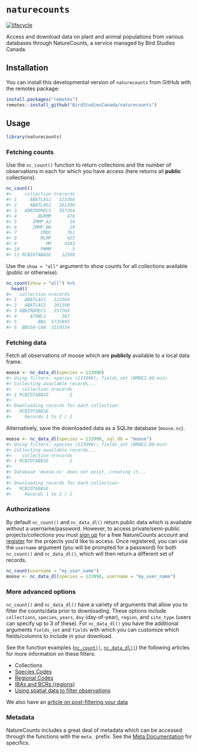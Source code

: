 
<!-- README.md is generated from README.Rmd. Please edit that file -->

# `naturecounts`

[![lifecycle](https://img.shields.io/badge/lifecycle-experimental-orange.svg)](https://www.tidyverse.org/lifecycle/#experimental)

Access and download data on plant and animal populations from various
databases through NatureCounts, a service managed by Bird Studies
Canada.

## Installation

You can install this developmental version of `naturecounts` from GitHub
with the remotes package:

``` r
install.packages("remotes")
remotes::install_github("BirdStudiesCanada/naturecounts")
```

## Usage

``` r
library(naturecounts)
```

### Fetching counts

Use the `nc_count()` function to return collections and the number of
observations in each for which you have access (here returns all
**public** collections).

``` r
nc_count()
#>     collection nrecords
#> 1     ABATLAS1   123364
#> 2     ABATLAS2   201398
#> 3   ABBIRDRECS   357264
#> 4        BGRMM      476
#> 5      IMMP_A2       24
#> 6      IMMP_BW       19
#> 7         IMQC      761
#> 8         MLMP      425
#> 9           MM     4343
#> 10        PMMM        5
#> 11 RCBIOTABASE    12598
```

Use the `show = "all"` argument to show counts for all collections
available (public or otherwise).

``` r
nc_count(show = "all") %>%
  head()
#>   collection nrecords
#> 1   ABATLAS1   123364
#> 2   ABATLAS2   201398
#> 3 ABBIRDRECS   357264
#> 4     ATOWLS      367
#> 5        BBS  5735895
#> 6  BBS50-CAN  3219534
```

### Fetching data

Fetch all observations of moose which are **publicly** available to a
local data frame.

``` r
moose <- nc_data_dl(species = 133990)
#> Using filters: species (133990); fields_set (BMDE2.00-min)
#> Collecting available records...
#>    collection nrecords
#> 1 RCBIOTABASE        2
#> 
#> Downloading records for each collection:
#>   RCBIOTABASE
#>     Records 1 to 2 / 2
```

Alternatively, save the downloaded data as a SQLite database
(`moose.nc`).

``` r
moose <- nc_data_dl(species = 133990, sql_db = "moose")
#> Using filters: species (133990); fields_set (BMDE2.00-min)
#> Collecting available records...
#>    collection nrecords
#> 1 RCBIOTABASE        2
#> 
#> Database 'moose.nc' does not exist, creating it...
#> 
#> Downloading records for each collection:
#>   RCBIOTABASE
#>     Records 1 to 2 / 2
```

### Authorizations

By default `nc_count()` and `nc_data_dl()` return public data which is
available without a username/password. However, to access
private/semi-public projects/collections you must [sign
up](https://www.birdscanada.org/birdmon/default/profile.jsp) for a free
NatureCounts account and
[register](https://www.birdscanada.org/birdmon/default/projects.jsp) for
the projects you’d like to access. Once registered, you can use the
`username` argument (you will be prompted for a password) for both
`nc_count()` and `nc_data_dl()`, which will then return a different set
of records.

``` r
nc_count(username = "my_user_name")
moose <- nc_data_dl(species = 133990, username = "my_user_name")
```

### More advanced options

`nc_count()` and `nc_data_dl()` have a variety of arguments that allow
you to filter the counts/data prior to downloading. These options
include `collections`, `species`, `years`, `doy` (day-of-year),
`region`, and `site_type` (users can specify up to 3 of these). For
`nc_data_dl()` you have the additional arguments `fields_set` and
`fields` with which you can customize which fields/columns to include in
your download.

See the function examples
([`nc_count()`](https://birdstudiescanada.github.io/naturecounts/reference/nc_count.html),
[`nc_data_dl()`](https://birdstudiescanada.github.io/naturecounts/reference/nc_data_dl.html))
the following articles for more information on these filters:

  - Collections
  - [Species
    Codes](https://birdstudiescanada.github.io/naturecounts/articles/species-codes.html)
  - [Regional
    Codes](https://birdstudiescanada.github.io/naturecounts/articles/region-codes.html)
  - [IBAs and BCRs
    (regions)](https://birdstudiescanada.github.io/naturecounts/articles/region-areas.html)
  - [Using spatial data to filter
    observations](https://birdstudiescanada.github.io/naturecounts/articles/region-spatial.html)

We also have an [article on post-filtering your
data](https://birdstudiescanada.github.io/naturecounts/articles/filtering-data.html)

### Metadata

NatureCounts includes a great deal of metadata which can be accessed
through the functions with the `meta_` prefix. See the [Meta
Documentation](https://birdstudiescanada.github.io/naturecounts/reference/meta.html)
for specifics.

